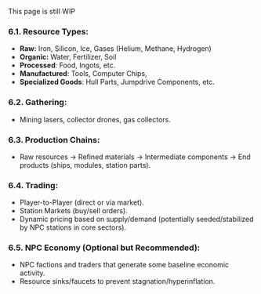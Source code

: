 This page is still WIP
### 6.1. **Resource Types:**
* **Raw:** Iron, Silicon, Ice, Gases (Helium, Methane, Hydrogen)
* **Organic:** Water, Fertilizer, Soil
* **Processed**: Food, Ingots, etc.
* **Manufactured**: Tools, Computer Chips,
* **Specialized Goods**: Hull Parts, Jumpdrive Components, etc.
### 6.2. **Gathering:**
*   Mining lasers, collector drones, gas collectors.
### 6.3. **Production Chains:**
*   Raw resources -> Refined materials -> Intermediate components -> End products (ships, modules, station parts).
### 6.4. **Trading:**
*   Player-to-Player (direct or via market).
*   Station Markets (buy/sell orders).
*   Dynamic pricing based on supply/demand (potentially seeded/stabilized by NPC stations in core sectors).
### 6.5. **NPC Economy (Optional but Recommended):**
*   NPC factions and traders that generate some baseline economic activity.
*   Resource sinks/faucets to prevent stagnation/hyperinflation.